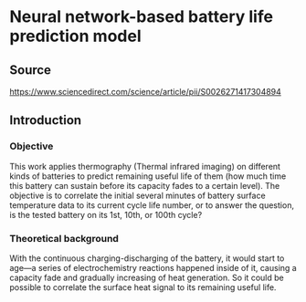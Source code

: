 # Neural network-based battery life prediction model
## Source
https://www.sciencedirect.com/science/article/pii/S0026271417304894

## Introduction
### Objective
This work applies thermography (Thermal infrared imaging) on different kinds of batteries to predict remaining useful life of them (how much time this battery can sustain before its capacity fades to a certain level). The objective is to correlate the initial several minutes of battery surface temperature data to its current cycle life number, or to answer the question, is the tested battery on its 1st, 10th, or 100th cycle?
### Theoretical background
With the continuous charging-discharging of the battery, it would start to age—a series of electrochemistry reactions happened inside of it, causing a capacity fade and gradually increasing of heat generation. So it could be possible to correlate the surface heat signal to its remaining useful life. 
